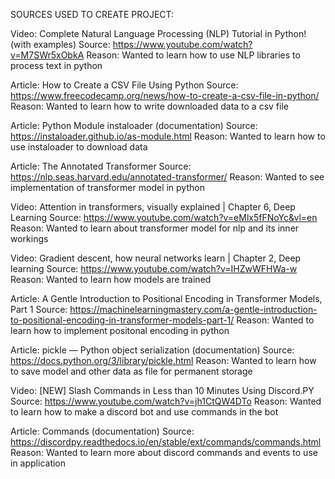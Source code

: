 SOURCES USED TO CREATE PROJECT:

Video: Complete Natural Language Processing (NLP) Tutorial in Python! (with examples)
Source: https://www.youtube.com/watch?v=M7SWr5xObkA
Reason: Wanted to learn how to use NLP libraries to process text in python

Article: How to Create a CSV File Using Python
Source: https://www.freecodecamp.org/news/how-to-create-a-csv-file-in-python/
Reason: Wanted to learn how to write downloaded data to a csv file

Article: Python Module instaloader (documentation)
Source: https://instaloader.github.io/as-module.html
Reason: Wanted to learn how to use instaloader to download data 

Article: The Annotated Transformer
Source: https://nlp.seas.harvard.edu/annotated-transformer/
Reason: Wanted to see implementation of transformer model in python

Video: Attention in transformers, visually explained | Chapter 6, Deep Learning
Source: https://www.youtube.com/watch?v=eMlx5fFNoYc&vl=en
Reason: Wanted to learn about transformer model for nlp and its inner workings

Video: Gradient descent, how neural networks learn | Chapter 2, Deep learning
Source: https://www.youtube.com/watch?v=IHZwWFHWa-w
Reason: Wanted to learn how models are trained

Article: A Gentle Introduction to Positional Encoding in Transformer Models, Part 1
Source: https://machinelearningmastery.com/a-gentle-introduction-to-positional-encoding-in-transformer-models-part-1/
Reason: Wanted to learn how to implement positonal encoding in python

Article: pickle — Python object serialization (documentation)
Source: https://docs.python.org/3/library/pickle.html
Reason: Wanted to learn how to save model and other data as file for permanent storage 

Video: [NEW] Slash Commands in Less than 10 Minutes Using Discord.PY
Source: https://www.youtube.com/watch?v=jh1CtQW4DTo
Reason: Wanted to learn how to make a discord bot and use commands in the bot

Article: Commands (documentation)
Source: https://discordpy.readthedocs.io/en/stable/ext/commands/commands.html
Reason: Wanted to learn more about discord commands and events to use in application
